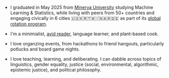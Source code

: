 - I graduated in May 2025 from [Minerva University](https://minerva.edu/) studying Machine Learning & Statistics, while living with peers from 50+ countries and engaging civically in 6 cities 🇺🇸🇰🇷🇹🇼🇮🇳🇦🇷🇩🇪 as part of its [global rotation program](https://www.minerva.edu/global-immersion/).

- I'm a minimialist, [avid reader](https://app.thestorygraph.com/profile/mychiffonn), language learner, and plant-based cook.

- I love organzing events, from hackathons to friend hangouts, particularly potlucks and board game nights.

- I love teaching, learning, and deliberating. I can dabble across topics of linguistics, gender equality, justice (social, environmental, algorithmic, epistemic justice), and political philosophy.
